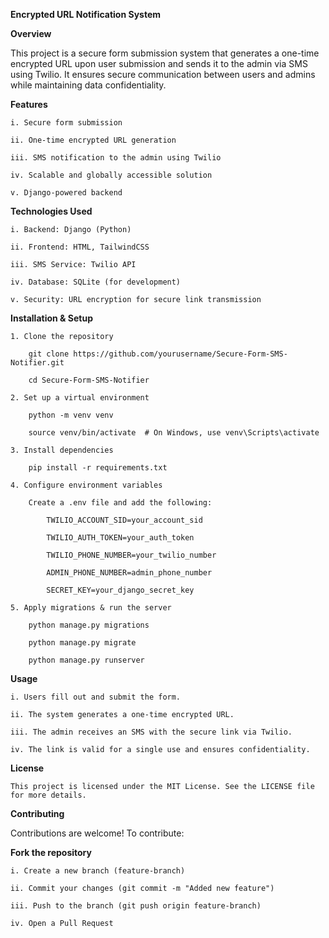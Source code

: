 __Encrypted URL Notification System__

__Overview__

This project is a secure form submission system that generates a one-time encrypted URL upon user submission and sends it to the admin via SMS using Twilio. It ensures secure communication between users and admins while maintaining data confidentiality.

__Features__

    i. Secure form submission

    ii. One-time encrypted URL generation

    iii. SMS notification to the admin using Twilio

    iv. Scalable and globally accessible solution

    v. Django-powered backend

__Technologies Used__

    i. Backend: Django (Python)

    ii. Frontend: HTML, TailwindCSS

    iii. SMS Service: Twilio API

    iv. Database: SQLite (for development)

    v. Security: URL encryption for secure link transmission


__Installation & Setup__

    1. Clone the repository

        git clone https://github.com/yourusername/Secure-Form-SMS-Notifier.git

        cd Secure-Form-SMS-Notifier

    2. Set up a virtual environment

        python -m venv venv

        source venv/bin/activate  # On Windows, use venv\Scripts\activate

    3. Install dependencies

        pip install -r requirements.txt

    4. Configure environment variables

        Create a .env file and add the following:

            TWILIO_ACCOUNT_SID=your_account_sid

            TWILIO_AUTH_TOKEN=your_auth_token

            TWILIO_PHONE_NUMBER=your_twilio_number

            ADMIN_PHONE_NUMBER=admin_phone_number

            SECRET_KEY=your_django_secret_key
    
    5. Apply migrations & run the server

        python manage.py migrations

        python manage.py migrate

        python manage.py runserver

__Usage__

    i. Users fill out and submit the form.

    ii. The system generates a one-time encrypted URL.

    iii. The admin receives an SMS with the secure link via Twilio.

    iv. The link is valid for a single use and ensures confidentiality.
    
__License__

    This project is licensed under the MIT License. See the LICENSE file for more details.

__Contributing__

Contributions are welcome! To contribute:

__Fork the repository__

    i. Create a new branch (feature-branch)

    ii. Commit your changes (git commit -m "Added new feature")

    iii. Push to the branch (git push origin feature-branch)

    iv. Open a Pull Request